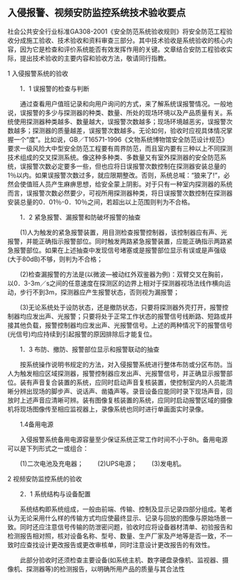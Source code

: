 ## 入侵报警、视频安防监控系统技术验收要点
社会公共安全行业标准GA308-2001《安全防范系统验收规则》将安全防范工程验收分成施工验收、技术验收和资料审查三部分。其中技术验收是系统验收的核心内容，因为它是检查和评价系统能否有效发挥作用的关键。文章结合安防工程验收实际，提出技术验收的主要内容和验收方法，敬请同行指教。

1 入侵报警系统的验收

　　1．1 误报警的检查与判断

　　通过查看用户值班记录和向用户询问的方式，来了解系统误报警情况。一般地说，误报警的多少与探测器的种类、数量、所处的现场环境以及产品质量有关。系统使用探测器种类越多、数量越大，误报警次数越多；现场环境越恶劣，误报警次数越多；探测器的质量越差，误报警次数越多。无论如何，验收时应视具体情况掌握一个“度”。比如说，GB／T16571-1996《文物系统博物馆安全防范设计规范》要求一级风险大中型安全防范工程要有周界防范，而且室内要有三种以上不同探测技术组成的交叉探测系统。像这种多种类、多数量又有室外探测器的安全防范系统，误报警次数必定要多一些，但也应将日误报警次数控制在探测器安装总量的1％以内。如果误报警次数过多，就应限期整改。否则，系统总喊：“狼来了!”，必然会使值班人员产生麻痹思想，给安全蒙上阴影。对于只有一种室内探测器的系统而言，误报警次数必然要少，可视所用探测器种类，将日误报警次数控制在探测器安装总量的0．01％-0．10％之间，若超出以上范围则判为不合格。

　　1．2 紧急报警、漏报警和防破坏报警的抽查

　　(1)人为触发的紧急报警装置，用目测检查报警控制器，该控制器应有声、光报警，并能正确指示报警部位。同时触发两路紧急报警装置，应能正确指示两路紧急报警部位。如果在上述抽查中发现信号堵塞或是报警部位显示有误或是声强级(大于80dB)不够，则判为不合格；

　　(2)检查漏报警的方法是(以微波—被动红外双鉴器为例)：双臂交叉在胸前，以0．3-3m／s之间的任意速度在探测区的边界上相对于探测器视场法线作横向运动，步行不到3m，探测器应产生报警状态，否则视为漏报警；

　　(3)无论系统处于设防状态，还是撤防状态，只要将探测器外壳打开，报警控制器均应发出声、光报警；只要将处于正常工作状态的报警信号线断路、短路或并接其他负载，报警控制器均应发出声、光报警信号。上述的两种情况下的报警信号(光信号)均应持续到引起报警的原因排除后才能复位。

　　1．3 布防、撤防、报警部位显示和报警联动的抽查

　　按系统操作说明书规定的方法，对入侵报警系统进行整体布防或分区布防。当人为触发相应区域探测器，报警控制器应发出声、光报警信号，并正确显示报警部位。装有声音复合装置的系统，应同时启动声音复核装置，使控制室内的人员能清晰分辨出现场的脚步声、说话声、凿撬声等。录音设备应能同时录下现场声音，回放时上述声音应清晰可辨。装有图像复核装置的系统，应同时启动报警区域的摄像机将现场图像传至相应监视器上，录像系统也同时进行单画面实时录像。

　　1.4备用电源

　　入侵报警系统备用电源容量至少保证系统正常工作时间不小于8h。备用电源可以是下列形式之一或组合：

　　(1)二次电池及充电器；
　　(2)UPS电源；
　　(3)发电机。

2 视频安防监控系统的验收

　　2．1 系统结构与设备配置

　　系统结构即系统组成，一般由前端、传输、控制及显示记录四部分组成。笔者认为无论采用什么样的传输方式均应使最终显示、记录与回放的图像与原始场景一致。同时还应注意信号传输的防泄密问题，验收时应将设备器材清单、初验报告和检测报告相对照，核对设备名称、型号、数量、生产厂家及产地等是否一致，不一致时应查找设计更改报告或更改审核单，同时注意设计更改报告的有效性。

　　此部分验收时还须检查主要设备(如系统主机、数字硬盘录像机、监视器、摄像机、探测器等)的检测报告，以明确所用产品的质量与其合法性
